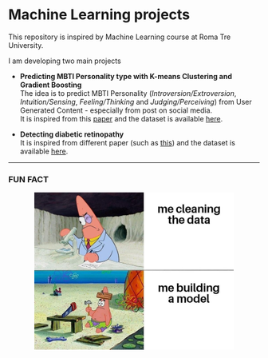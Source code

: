 # Machine Learning projects
This repository is inspired by Machine Learning course at Roma Tre University.


I am developing two main projects
- **Predicting MBTI Personality type with K-means Clustering and Gradient Boosting**<br>
The idea is to predict MBTI Personality (_Introversion/Extroversion_, _Intuition/Sensing_, _Feeling/Thinking_ and _Judging/Perceiving_) from User Generated Content - especially from post on social media.<br>
It is inspired from this [paper](https://www.bing.com/search?q=Predicting+MBTI+Personality+type+with+K-means&cvid=9ab61d1c76124f19a7e2ae7478615690&aqs=edge..69i57j69i59l2j69i60j69i64j69i61j69i60.527j0j4&FORM=ANAB01&PC=U531) and the dataset is available [here](https://www.kaggle.com/datasets/datasnaek/mbti-type).

- **Detecting diabetic retinopathy**<br>
It is inspired from different paper (such as [this](https://link.springer.com/article/10.1007/s12652-020-01963-7)) and the dataset is available [here](https://archive.ics.uci.edu/ml/datasets/Diabetic+Retinopathy+Debrecen+Data+Set).


---

### FUN FACT

<div align="center">
  <img src="https://github.com/mariocuomo/MachineLearningProjects/blob/main/imgs/fun.jpg" width="400">
</div>
